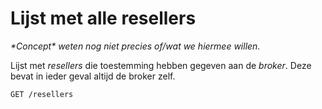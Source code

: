 # Lijst met alle resellers

_\*Concept\* weten nog niet precies of/wat we hiermee willen._

Lijst met <dfn>resellers</dfn> die toestemming hebben gegeven aan de <dfn id="broker">broker</dfn>. Deze bevat in ieder geval altijd de broker zelf.

```apacheconf
GET /resellers
```
